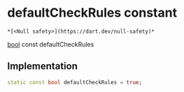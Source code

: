 


# defaultCheckRules constant




    *[<Null safety>](https://dart.dev/null-safety)*


[bool](https://api.flutter.dev/flutter/dart-core/bool-class.html) const defaultCheckRules
  







## Implementation

```dart
static const bool defaultCheckRules = true;


```







